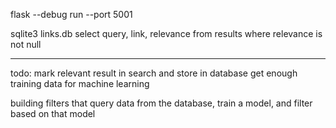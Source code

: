flask --debug run --port 5001


sqlite3 links.db 
select query, link, relevance from results where relevance is not null

------

todo:
mark relevant result in search and store in database
get enough training data for machine learning

building filters that query data from the database, train a model, and filter based on that model
